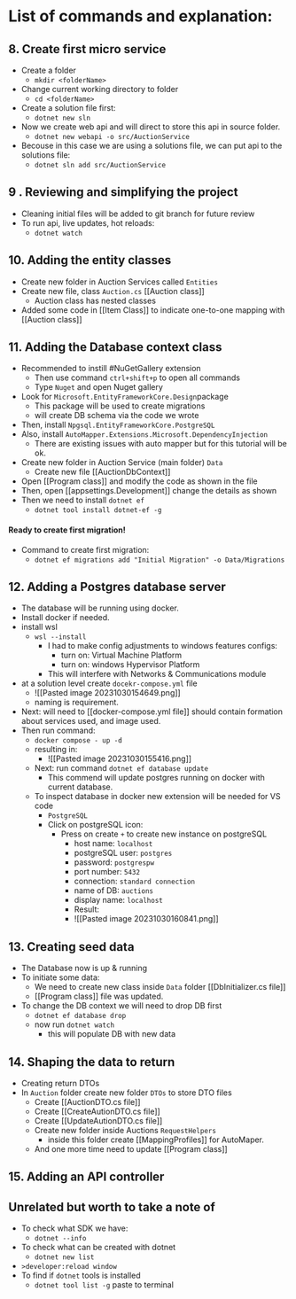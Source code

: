 # List of commands and explanation:

## 8. Create first micro service

-  Create a folder
	- ``mkdir <folderName>``
-   Change current working directory to folder
	- `cd <folderName>`
- Create a solution file first:
	- `dotnet new sln`
- Now we create web api and will direct to store this api in source folder.
	- `dotnet new webapi -o src/AuctionService` 
- Becouse in this case we are using a solutions file, we can put api to the solutions file:
	- `dotnet sln add src/AuctionService`

## 9 . Reviewing and simplifying the project

- Cleaning initial files will be added to git branch for future review
- To run api, live updates, hot reloads:
	- `dotnet watch`
## 10. Adding the entity classes
- Create new folder in Auction Services called `Entities`
- Create new file, class `Auction.cs` [[Auction class]] 
	- Auction class has nested classes
- Added some code in [[Item Class]] to indicate one-to-one mapping with [[Auction class]] 
## 11. Adding the Database context class
- Recommended to instill #NuGetGallery extension
	- Then use command `ctrl+shift+p` to open all commands 
	- Type `Nuget` and open Nuget gallery 
- Look for `Microsoft.EntityFrameworkCore.Design`package 
	- This package will be used to create migrations
	- will create DB schema via the code we wrote
- Then, install `Npgsql.EntityFrameworkCore.PostgreSQL`
- Also, install `AutoMapper.Extensions.Microsoft.DependencyInjection`
	- There are existing issues with auto mapper but for this tutorial will be ok. 
- Create new folder in Auction Service (main folder) `Data`
	- Create new file [[AuctionDbContext]] 
- Open [[Program class]] and modify the code as shown in the file
- Then, open [[appsettings.Development]] change the details as shown
- Then we need to install `dotnet ef`
	- `dotnet tool install dotnet-ef -g`
#### Ready to create first migration!
- Command to create first migration:
	- `dotnet ef migrations add "Initial Migration" -o Data/Migrations`
## 12. Adding a Postgres database server
- The database will be running using docker. 
- Install docker if needed.
- install wsl
	- `wsl --install`
		- I had to make config adjustments to windows features configs:
			- turn on: Virtual Machine Platform
			- turn on: windows Hypervisor Platform
		- This will interfere with Networks & Communications module
- at a solution level create `docekr-compose.yml` file
	-  ![[Pasted image 20231030154649.png]]
	- naming is requirement.
- Next: will need to [[docker-compose.yml file]] should contain formation about services used, and image used.
- Then run command:
	- `docker compose - up -d`
	- resulting in:
		- ![[Pasted image 20231030155416.png]]
	- Next: run command `dotnet ef database update`
		- This commend will update postgres running on docker with current database.
	- To inspect database in docker new extension will be needed for VS code
		- `PostgreSQL`
		- Click on postgreSQL icon:
			- Press on create `+` to create new instance on postgreSQL
				- host name: `localhost`
				- postgreSQL user: `postgres`
				- password: `postgrespw`
				- port number: `5432`
				- connection: `standard connection`
				- name of DB: `auctions`
				- display name: `localhost`
				- Result:
				- ![[Pasted image 20231030160841.png]]

## 13. Creating seed data
- The Database now is up & running
- To initiate some data:
	- We need to create new class inside `Data` folder [[DbInitializer.cs file]]
	- [[Program class]] file was updated.
- To change the DB context we will need to drop DB first
	- `dotnet ef database drop`
	- now run `dotnet watch`
		- this will populate DB with new data

## 14. Shaping the data to return
- Creating return DTOs
- In `Auction` folder create new folder `DTOs` to store DTO files
	- Create [[AuctionDTO.cs file]] 
	- Create [[CreateAutionDTO.cs file]]
	- Create [[UpdateAutionDTO.cs file]]
	- Create new folder inside Auctions `RequestHelpers`
		- inside this folder create [[MappingProfiles]] for AutoMaper. 
	- And one more time need to update [[Program class]]
## 15. Adding an API controller
## Unrelated but worth to take a note of

- To check what SDK we have:
	- `dotnet --info`
- To check what can be created with dotnet
	- `dotnet new list`
- `>developer:reload window` 
- To find if `dotnet` tools is installed
	- `dotnet tool list -g` paste to terminal